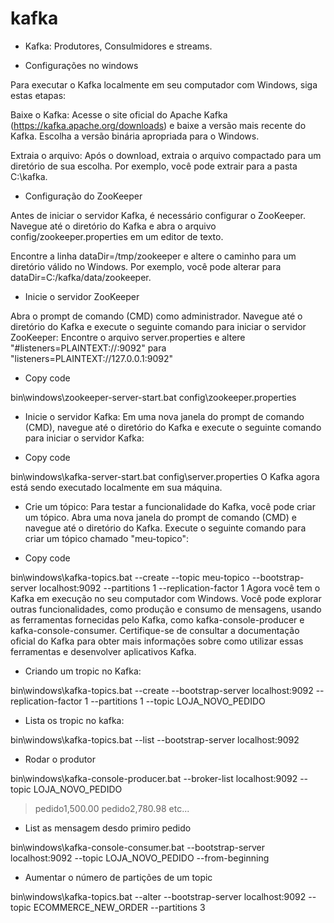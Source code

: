 # kafka

- Kafka: Produtores, Consulmidores e streams.


- Configurações no windows

Para executar o Kafka localmente em seu computador com Windows, siga estas etapas:

Baixe o Kafka: Acesse o site oficial do Apache Kafka (https://kafka.apache.org/downloads) e baixe a versão mais recente do Kafka. Escolha a versão binária apropriada para o Windows.

Extraia o arquivo: Após o download, extraia o arquivo compactado para um diretório de sua escolha. Por exemplo, você pode extrair para a pasta C:\kafka.

- Configuração do ZooKeeper

Antes de iniciar o servidor Kafka, é necessário configurar o ZooKeeper. Navegue até o diretório do Kafka e abra o arquivo config/zookeeper.properties em um editor de texto.

Encontre a linha dataDir=/tmp/zookeeper e altere o caminho para um diretório válido no Windows. Por exemplo, você pode alterar para dataDir=C:/kafka/data/zookeeper.

- Inicie o servidor ZooKeeper

Abra o prompt de comando (CMD) como administrador. Navegue até o diretório do Kafka e execute o seguinte comando para iniciar o servidor ZooKeeper:
Encontre o arquivo server.properties e altere "#listeners=PLAINTEXT://:9092" para "listeners=PLAINTEXT://127.0.0.1:9092"

- Copy code

bin\windows\zookeeper-server-start.bat config\zookeeper.properties

- Inicie o servidor Kafka: Em uma nova janela do prompt de comando (CMD), navegue até o diretório do Kafka e execute o seguinte comando para iniciar o servidor Kafka:

- Copy code

bin\windows\kafka-server-start.bat config\server.properties
O Kafka agora está sendo executado localmente em sua máquina.

- Crie um tópico: Para testar a funcionalidade do Kafka, você pode criar um tópico. Abra uma nova janela do prompt de comando (CMD) e navegue até o diretório do Kafka. Execute o seguinte comando para criar um tópico chamado "meu-topico":

- Copy code

bin\windows\kafka-topics.bat --create --topic meu-topico --bootstrap-server localhost:9092 --partitions 1 --replication-factor 1
Agora você tem o Kafka em execução no seu computador com Windows. Você pode explorar outras funcionalidades, como produção e consumo de mensagens, usando as ferramentas fornecidas pelo Kafka, como kafka-console-producer e kafka-console-consumer. Certifique-se de consultar a documentação oficial do Kafka para obter mais informações sobre como utilizar essas ferramentas e desenvolver aplicativos Kafka.

- Criando um tropic no Kafka:

bin\windows\kafka-topics.bat --create --bootstrap-server localhost:9092 --replication-factor 1 --partitions 1 --topic LOJA_NOVO_PEDIDO

- Lista os tropic no kafka:

bin\windows\kafka-topics.bat --list --bootstrap-server localhost:9092

- Rodar o produtor

bin\windows\kafka-console-producer.bat --broker-list localhost:9092 --topic LOJA_NOVO_PEDIDO

>pedido1,500.00
>pedido2,780.98
etc...

- List as mensagem desdo primiro pedido

bin\windows\kafka-console-consumer.bat --bootstrap-server localhost:9092 --topic LOJA_NOVO_PEDIDO --from-beginning

- Aumentar o número de partições de um topic

bin\windows\kafka-topics.bat --alter --bootstrap-server localhost:9092 --topic ECOMMERCE_NEW_ORDER --partitions 3
